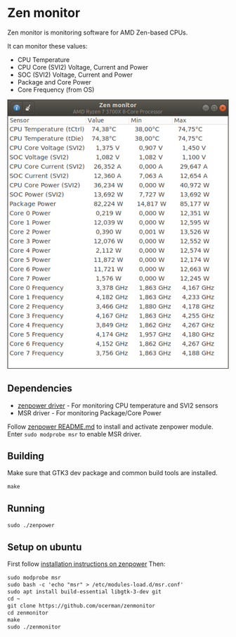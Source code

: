 # Zen monitor
Zen monitor is monitoring software for AMD Zen-based CPUs.

It can monitor these values:
 - CPU Temperature
 - CPU Core (SVI2) Voltage, Current and Power
 - SOC (SVI2) Voltage, Current and Power
 - Package and Core Power
 - Core Frequency (from OS)

![screenshot](screenshot.png)

## Dependencies
 - [zenpower driver](https://github.com/ocerman/zenpower/) - For monitoring CPU temperature and SVI2 sensors
 - MSR driver - For monitoring Package/Core Power

Follow [zenpower README.md](https://github.com/ocerman/zenpower/blob/master/README.md) to install and activate zenpower module.
Enter `sudo modprobe msr` to enable MSR driver.

## Building 
Make sure that GTK3 dev package and common build tools are installed.
```
make
```

## Running
```
sudo ./zenpower
```

## Setup on ubuntu
First follow [installation instructions on zenpower](https://github.com/ocerman/zenpower/blob/master/README.md#installation-commands-for-ubuntu)
Then:
```
sudo modprobe msr
sudo bash -c 'echo "msr" > /etc/modules-load.d/msr.conf'
sudo apt install build-essential libgtk-3-dev git
cd ~
git clone https://github.com/ocerman/zenmonitor
cd zenmonitor
make
sudo ./zenmonitor
```
